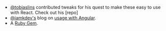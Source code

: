 - [@tobiaslins](https://github.com/tobiaslins) contributed tweaks for his quest to make these easy to use with React. Check out his [repo]
- [@iamkdev's](https://github.com/iamkdev) blog on [usage with Angular](https://medium.com/@iamkdev/frappé-charts-with-angular-c9c5dd075d9f).
- A [Ruby Gem](https://github.com/pacuna/dataent_charts).

